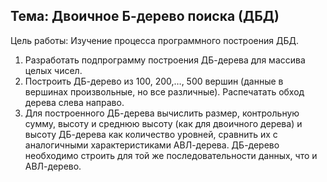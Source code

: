 ## Тема: Двоичное Б-дерево поиска (ДБД)
Цель работы: Изучение процесса программного построения ДБД.
1. Разработать подпрограмму построения ДБ-дерева для массива целых чисел.
2. Построить ДБ-дерево из 100, 200,…, 500 вершин (данные в вершинах произвольные, но все различные). Распечатать обход дерева слева направо.
3. Для построенного ДБ-дерева вычислить размер, контрольную сумму, высоту и среднюю высоту (как для двоичного дерева) и высоту ДБ-дерева как количество уровней, сравнить их с аналогичными характеристиками АВЛ-дерева. ДБ-дерево необходимо строить для той же последовательности данных, что и АВЛ-дерево.
